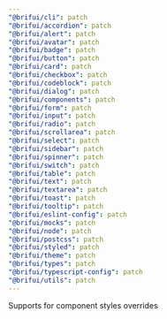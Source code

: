 ```yaml
---
"@brifui/cli": patch
"@brifui/accordion": patch
"@brifui/alert": patch
"@brifui/avatar": patch
"@brifui/badge": patch
"@brifui/button": patch
"@brifui/card": patch
"@brifui/checkbox": patch
"@brifui/codeblock": patch
"@brifui/dialog": patch
"@brifui/components": patch
"@brifui/form": patch
"@brifui/input": patch
"@brifui/radio": patch
"@brifui/scrollarea": patch
"@brifui/select": patch
"@brifui/sidebar": patch
"@brifui/spinner": patch
"@brifui/switch": patch
"@brifui/table": patch
"@brifui/text": patch
"@brifui/textarea": patch
"@brifui/toast": patch
"@brifui/tooltip": patch
"@brifui/eslint-config": patch
"@brifui/mocks": patch
"@brifui/node": patch
"@brifui/postcss": patch
"@brifui/styled": patch
"@brifui/theme": patch
"@brifui/types": patch
"@brifui/typescript-config": patch
"@brifui/utils": patch
---
```


Supports for component styles overrides
